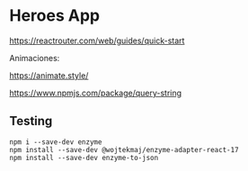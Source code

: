 # Heroes App

https://reactrouter.com/web/guides/quick-start

Animaciones:

https://animate.style/

https://www.npmjs.com/package/query-string

## Testing

```
npm i --save-dev enzyme
npm install --save-dev @wojtekmaj/enzyme-adapter-react-17
npm install --save-dev enzyme-to-json
```
